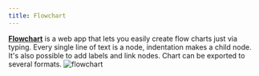```yaml
---
title: Flowchart
---
```


[**Flowchart**](https://flowchart.fun/) is a web app that lets you easily create flow charts just via typing. Every single line of text is a node, indentation makes a child node. It's also possible to add labels and link nodes. Chart can be exported to several formats.
![flowchart](/flowchart.png)
